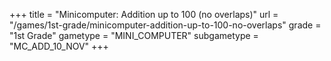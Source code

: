 +++
title = "Minicomputer: Addition up to 100 (no overlaps)"
url = "/games/1st-grade/minicomputer-addition-up-to-100-no-overlaps"
grade = "1st Grade"
gametype = "MINI_COMPUTER"
subgametype = "MC_ADD_10_NOV"
+++